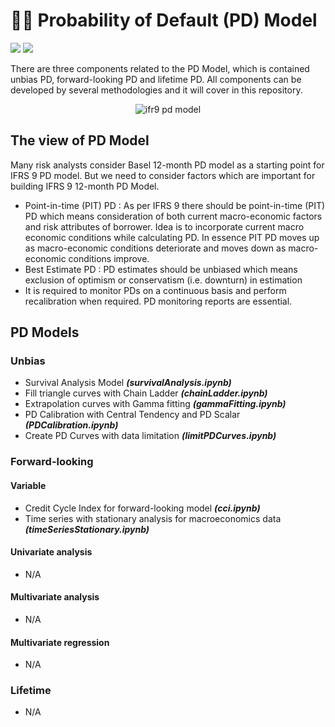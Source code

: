 # ✍🏻 Probability of Default (PD) Model 

![](https://img.shields.io/badge/Editor-Google%20Colab-brightgreen)
![](https://img.shields.io/badge/Code-Python-blue)

There are three components related to the PD Model, which is contained unbias PD, forward-looking PD and lifetime PD. All components can be developed by several methodologies and it will cover in this repository.

<p align="center">
  <img src="https://www.debt.org/wp-content/uploads/2012/07/Default-on-Loans.jpg" alt="ifr9 pd model"/>
</p>

## The view of PD Model

Many risk analysts consider Basel 12-month PD model as a starting point for IFRS 9 PD model. But we need to consider factors which are important for building IFRS 9 12-month PD Model.

* Point-in-time (PIT) PD : As per IFRS 9 there should be point-in-time (PIT) PD which means consideration of both current macro-economic factors and risk attributes of borrower. Idea is to incorporate current macro economic conditions while calculating PD. In essence PIT PD moves up as macro-economic conditions deteriorate and moves down as macro-economic conditions improve.
* Best Estimate PD : PD estimates should be unbiased which means exclusion of optimism or conservatism (i.e. downturn) in estimation
* It is required to monitor PDs on a continuous basis and perform recalibration when required. PD monitoring reports are essential.

## PD Models
### Unbias
* Survival Analysis Model ***(survivalAnalysis.ipynb)***
* Fill triangle curves with Chain Ladder ***(chainLadder.ipynb)***
* Extrapolation curves with Gamma fitting ***(gammaFitting.ipynb)***
* PD Calibration with Central Tendency and PD Scalar ***(PDCalibration.ipynb)***
* Create PD Curves with data limitation ***(limitPDCurves.ipynb)***

### Forward-looking
#### Variable
* Credit Cycle Index for forward-looking model ***(cci.ipynb)***
* Time series with stationary analysis for macroeconomics data ***(timeSeriesStationary.ipynb)***
#### Univariate analysis
* N/A
#### Multivariate analysis
* N/A
#### Multivariate regression
* N/A

### Lifetime
* N/A
